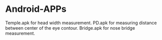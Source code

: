 # Android-APPs
Temple.apk for head width measurement.
PD.apk for measuring distance between center of the eye contour.
Bridge.apk for nose bridge measurement.
